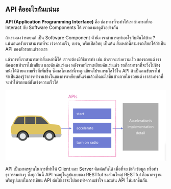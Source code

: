 ## API คืออะไรกันแน่นะ

**API (Application Programming Interface)** คือ ช่องทางที่จะทำให้เราสามารถที่จะ Interact กับ Software Components ได้ เราลองมาดูตัวอย่างกัน

ถ้าเรามองว่ารถยนต์ เป็น Software Component ตัวนึง เราสามารถทำอะไรกับมันได้บ้าง ? แน่นอนครับเราสามารถที่จะ เร่งความเร็ว, เบรค, หรือเปิดวิทยุ เป็นต้น สิ่งเหล่านี้สามารถเรียกได้ว่าเป็น API ของตัวรถยนต์ของเรา

แล้วการที่เราสามารถทำสิ่งเหล่านี้ได้ เราจะต้องมีวิธีการทำ เช่น  ถ้าเราจะเร่งความเร็ว ของรถยนต์ เราต้องเอาเท้าเราไปเหยียบ และดันคันเร่งลง หลังจากที่เราเหยียบคันเร่งแล้ว รถก็สามารถที่จะวิ่งไปข้างหน้าได้ด้วยความเร็วที่เพิ่มขึ้น 
ซึ่งกลไกเหล่านี้จะถูกเขียนโปรแกรมใส่ไว้ใน API 
ถ้าเป็นคนขับเราไม่จำเป็นต้องรู้ว่าการทำงานข้างในของการเหยียบคันเร่งแล้วเกิดอะไรขึ้นบ้างภายในรถยนต์ เราสามารถที่จะทำให้รถยนต์นั้นเร่งความเร็วได้ 

![API Illustration](./images/api-illustration.png)

API เป็นมาตรฐานในการที่ทำให้ Client และ Server ติดต่อกันได้ เพื่อที่จะเข้าถึงข้อมูล หรือทำธุรกรรมต่างๆ 
ซึ่งทุกวันนี้ API จะอยู่ในรูปแบบของ RESTful ซะส่วนใหญ่ RESTful คือมาตรฐาน หรือรูปแบบในการเขียน API
ต่อไปเราจะไปลองทำความเข้าใจ และเล่น API ให้มากขึ้นกัน